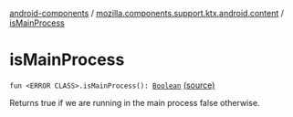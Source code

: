 [android-components](../index.md) / [mozilla.components.support.ktx.android.content](index.md) / [isMainProcess](./is-main-process.md)

# isMainProcess

`fun <ERROR CLASS>.isMainProcess(): `[`Boolean`](https://kotlinlang.org/api/latest/jvm/stdlib/kotlin/-boolean/index.html) [(source)](https://github.com/mozilla-mobile/android-components/blob/master/components/support/ktx/src/main/java/mozilla/components/support/ktx/android/content/Context.kt#L115)

Returns true if we are running in the main process false otherwise.

